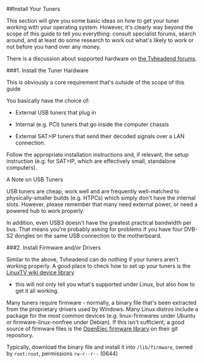 ##Install Your Tuners

This section will give you some basic ideas on how to get your tuner working
with your operating system. However, it's clearly way beyond the scope of
this guide to tell you everything: consult specialist forums, search around, 
and at least do some research to work out what's likely to work or not
before you hand over any money.

There is a discussion about supported hardware on [the Tvheadend
forums](https://tvheadend.org/boards/5/topics/5102).

###1. Install the Tuner Hardware

This is obviously a core requirement that's outside of the scope of this guide

You basically have the choice of:

* External USB tuners that plug in

* Internal (e.g. PCI) tuners that go inside the computer chassis

* External SAT>IP tuners that send their decoded signals over a LAN connection. 

Follow the appropriate installation instructions and, if relevant, the
setup instruction (e.g. for SAT>IP, which are effectively small, standalone
computers).

<div class="admonition note">
<p class="admonition-title">A Note on USB Tuners</p>
<p>USB tuners are cheap, work well and are frequently well-matched to physically-smaller
builds (e.g. HTPCs) which simply don't have the internal slots. However, please
remember that many need external power, or need a powered hub to work properly.</p>
<p>In addition, even USB3 doesn't have the greatest practical bandwidth per bus. That
means you're probably asking for problems if you have four DVB-S2 dongles on the same USB
connection to the motherboard.</p>
</div>

###2. Install Firmware and/or Drivers

Similar to the above, Tvheadend can do nothing if your tuners aren't working
properly. A good place to check how to set up your tuners is the [LinuxTV wiki device library](http://www.linuxtv.org/wiki/index.php/Hardware_Device_Information)
- this will not only tell you what's supported under Linux, but also
how to get it all working.

Many tuners require firmware - normally, a binary file that's been extracted
from the proprietary drivers used by Windows. Many Linux distros include a
package for the most common devices (e.g. linux-firmwares under Ubuntu or
firmware-linux-nonfree under Debian). If this isn't sufficient, a good source
of firmware files is the [OpenElec firmware library](https://github.com/OpenELEC/dvb-firmware)
on their git repository.

Typically, download the binary file and install it into `/lib/firmware`, owned
by `root:root`, permissions `rw-r--r--` (0644)
